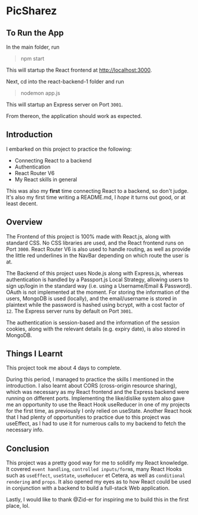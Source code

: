 # PicSharez

## To Run the App
In the main folder, run
> npm start

This will startup the React frontend at [http://localhost:3000](http://localhost:3000).

Next, cd into the react-backend-1 folder and run
> nodemon app.js

This will startup an Express server on Port `3001`.

From thereon, the application should work as expected.

## Introduction
I embarked on this project to practice the following:

- Connecting React to a backend
- Authentication
- React Router V6
- My React skills in general


This was also my **first** time connecting React to a backend, so don't judge. It's also my first time writing a README.md, I *hope* it turns out good, or at least decent.

## Overview
The Frontend of this project is 100% made with React.js, along with standard CSS. No CSS libraries are used, and the React frontend runs on Port `3000`. React Router V6 is also used to handle routing, as well as provide the little red underlines in the NavBar depending on which route the user is at.

The Backend of this project uses Node.js along with Express.js, whereas authentication is handled by a Passport.js Local Strategy, allowing users to sign up/login in the standard way (i.e. using a Username/Email & Password). OAuth is not implemented at the moment. For storing the information of the users, MongoDB is used (locally), and the email/username is stored in plaintext while the password is hashed using bcrypt, with a cost factor of `12`. The Express server runs by default on Port `3001`.

The authentication is session-based and the information of the session cookies, along with the relevant details (e.g. expiry date), is also stored in MongoDB.

## Things I Learnt
This project took me about 4 days to complete. 

During this period, I managed to practice the skills I mentioned in the introduction. I  also learnt about CORS (cross-origin resource sharing), which was necessary as my React frontend and the Express backend were running on different ports. Implementing the like/dislike system also gave me an opportunity to use the React Hook useReducer in one of my projects for the first time, as previously I only relied on useState. Another React hook that I had plenty of opportunities to practice due to this project was useEffect, as I had to use it for numerous calls to my backend to fetch the necessary info.

## Conclusion
This project was a pretty good way for me to solidify my React knowledge. It covered `event handling`, `controlled inputs/form`s, many React Hooks such as `useEffect`, `useState`, `useReducer` et Cetera, as well as `conditional rendering` and `props`. It also opened my eyes as to how React could be used in conjunction with a backend to build a full-stack Web application.

Lastly, I would like to thank @Zid-er for inspiring me to build this in the first place, lol.
